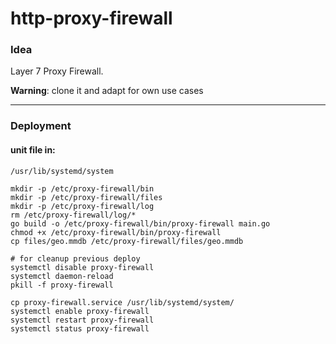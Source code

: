 # http-proxy-firewall

### Idea

Layer 7 Proxy Firewall.

**Warning**: clone it and adapt for own use cases

---

### Deployment

#### unit file in:
```
/usr/lib/systemd/system
```

```shell
mkdir -p /etc/proxy-firewall/bin
mkdir -p /etc/proxy-firewall/files
mkdir -p /etc/proxy-firewall/log
rm /etc/proxy-firewall/log/*
go build -o /etc/proxy-firewall/bin/proxy-firewall main.go
chmod +x /etc/proxy-firewall/bin/proxy-firewall
cp files/geo.mmdb /etc/proxy-firewall/files/geo.mmdb

# for cleanup previous deploy
systemctl disable proxy-firewall
systemctl daemon-reload
pkill -f proxy-firewall

cp proxy-firewall.service /usr/lib/systemd/system/
systemctl enable proxy-firewall
systemctl restart proxy-firewall
systemctl status proxy-firewall
```

